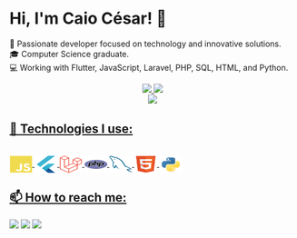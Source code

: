 # Hi, I'm Caio César! 👋

🚀 Passionate developer focused on technology and innovative solutions.  
🎓 Computer Science graduate.  
💻 Working with Flutter, JavaScript, Laravel, PHP, SQL, HTML, and Python.  

<div align="center">
  <a href="https://github.com/ocaiocso">
  <img height="150em" src="https://github-readme-stats.vercel.app/api?username=ocaiocso&show_icons=true&theme=radical&include_all_commits=true&count_private=true&"/>
  <img height="120em" src="https://github-readme-stats.vercel.app/api/top-langs/?username=ocaiocso&layout=compact&langs_count=7&theme=radical"/>
</div>
<div align="center">
  <a href="https://github.com/d5consultoria">
  <img height="150em" src="https://github-readme-stats.vercel.app/api?username=d5consultoria&show_icons=true&theme=radical&include_all_commits=true&count_private=true"/>
</div>



## 🔧 Technologies I use:
<div style="display: inline_block"><br>
  <img align="center" alt="Caio-Js" height="30" width="40" src="https://raw.githubusercontent.com/devicons/devicon/master/icons/javascript/javascript-plain.svg">
  <img align="center" alt="Caio-Flutter" height="30" width="40" src="https://raw.githubusercontent.com/devicons/devicon/master/icons/flutter/flutter-original.svg">
  <img align="center" alt="Caio-Laravel" height="30" width="40" src="https://raw.githubusercontent.com/devicons/devicon/master/icons/laravel/laravel-original.svg">
  <img align="center" alt="Caio-PHP" height="30" width="40" src="https://raw.githubusercontent.com/devicons/devicon/master/icons/php/php-original.svg">
  <img align="center" alt="Caio-SQL" height="30" width="40" src="https://raw.githubusercontent.com/devicons/devicon/master/icons/mysql/mysql-original.svg">
  <img align="center" alt="Caio-HTML" height="30" width="40" src="https://raw.githubusercontent.com/devicons/devicon/master/icons/html5/html5-original.svg">
  <img align="center" alt="Caio-Python" height="30" width="40" src="https://raw.githubusercontent.com/devicons/devicon/master/icons/python/python-original.svg">
</div>

## 📫 How to reach me:
<div> 
  <a href="https://instagram.com/caiocso__" target="_blank"><img src="https://img.shields.io/badge/-Instagram-%23E4405F?style=for-the-badge&logo=instagram&logoColor=white" target="_blank"></a>
  <a href="mailto:caiocesarclas@gmail.com"><img src="https://img.shields.io/badge/-Gmail-%23333?style=for-the-badge&logo=gmail&logoColor=white" target="_blank"></a>
  <a href="https://www.linkedin.com/in/caio-c%C3%A9sar-b11068238" target="_blank"><img src="https://img.shields.io/badge/-LinkedIn-%230077B5?style=for-the-badge&logo=linkedin&logoColor=white" target="_blank"></a>
</div>
